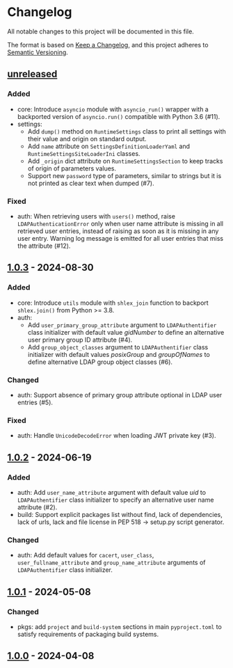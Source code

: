 # Changelog

All notable changes to this project will be documented in this file.

The format is based on [Keep a Changelog](https://keepachangelog.com/en/1.0.0/),
and this project adheres to
[Semantic Versioning](https://semver.org/spec/v2.0.0.html).

## [unreleased]

### Added
- core: Introduce `asyncio` module with `asyncio_run()` wrapper with a
  backported version of `asyncio.run()` compatible with Python 3.6 (#11).
- settings:
  - Add `dump()` method on `RuntimeSettings` class to print all settings with
    their value and origin on standard output.
  - Add `name` attribute on `SettingsDefinitionLoaderYaml` and
    `RuntimeSettingsSiteLoaderIni` classes.
  - Add `_origin` dict attribute on `RuntimeSettingsSection` to keep tracks of
    origin of parameters values.
  - Support new `password` type of parameters, similar to strings but it is not
    printed as clear text when dumped (#7).

### Fixed
- auth: When retrieving users with `users()` method, raise
  `LDAPAuthenticationError` only when user name attribute is missing in all
  retrieved user entries, instead of raising as soon as it is missing in any
  user entry. Warning log message is emitted for all user entries that miss the
  attribute (#12).

## [1.0.3] - 2024-08-30

### Added
- core: Introduce `utils` module with `shlex_join` function to backport
  `shlex.join()` from Python >= 3.8.
- auth:
  - Add `user_primary_group_attribute` argument to `LDAPAuthentifier` class
    initializer with default value _gidNumber_ to define an alternative
    user primary group ID attribute (#4).
  - Add `group_object_classes` argument to `LDAPAuthentifier` class
    initializer with default values _posixGroup_ and _groupOfNames_ to define
    alternative LDAP group object classes (#6).

### Changed
- auth: Support absence of primary group attribute optional in LDAP user
  entries (#5).

### Fixed
- auth: Handle `UnicodeDecodeError` when loading JWT private key (#3).

## [1.0.2] - 2024-06-19

### Added
- auth: Add `user_name_attribute` argument with default value _uid_ to
  `LDAPAuthentifier` class initializer to specify an alternative user name
  attribute (#2).
- build: Support explicit packages list without find, lack of dependencies, lack
  of urls, lack and file license in PEP 518 → setup.py script generator.

### Changed
- auth: Add default values for `cacert`, `user_class`, `user_fullname_attribute`
  and `group_name_attribute` arguments of `LDAPAuthentifier` class initializer.

## [1.0.1] - 2024-05-08

### Changed
- pkgs: add `project` and `build-system` sections in main `pyproject.toml` to
  satisfy requirements of packaging build systems.

## [1.0.0] - 2024-04-08

[unreleased]: https://github.com/rackslab/RFL/compare/v1.0.3...HEAD
[1.0.3]: https://github.com/rackslab/RFL/releases/tag/v1.0.3
[1.0.2]: https://github.com/rackslab/RFL/releases/tag/v1.0.2
[1.0.1]: https://github.com/rackslab/RFL/releases/tag/v1.0.1
[1.0.0]: https://github.com/rackslab/RFL/releases/tag/v1.0.0

